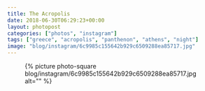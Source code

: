```yaml
---
title: The Acropolis
date: 2018-06-30T06:29:23+00:00
layout: photopost
categories: ["photos", "instagram"]
tags: ["greece", "acropolis", "panthenon", "athens", "night"]
image: "blog/instagram/6c9985c155642b929c6509288ea85717.jpg"
---
```


<figure class="photo photo--square">
  {% picture photo-square blog/instagram/6c9985c155642b929c6509288ea85717.jpg alt="" %}
</figure>


